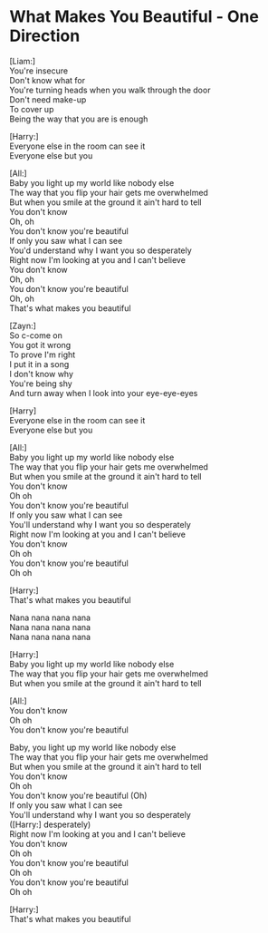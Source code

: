 # What Makes You Beautiful - One Direction

[Liam:]\
You're insecure\
Don't know what for\
You're turning heads when you walk through the door\
Don't need make-up\
To cover up\
Being the way that you are is enough

[Harry:]\
Everyone else in the room can see it\
Everyone else but you

[All:]\
Baby you light up my world like nobody else\
The way that you flip your hair gets me overwhelmed\
But when you smile at the ground it ain't hard to tell\
You don't know\
Oh, oh\
You don't know you're beautiful\
If only you saw what I can see\
You'd understand why I want you so desperately\
Right now I'm looking at you and I can't believe\
You don't know\
Oh, oh\
You don't know you're beautiful\
Oh, oh\
That's what makes you beautiful

[Zayn:]\
So c-come on\
You got it wrong\
To prove I'm right\
I put it in a song\
I don't know why\
You're being shy\
And turn away when I look into your eye-eye-eyes

[Harry]\
Everyone else in the room can see it\
Everyone else but you

[All:]\
Baby you light up my world like nobody else\
The way that you flip your hair gets me overwhelmed\
But when you smile at the ground it ain't hard to tell\
You don't know\
Oh oh\
You don't know you're beautiful\
If only you saw what I can see\
You'll understand why I want you so desperately\
Right now I'm looking at you and I can't believe\
You don't know\
Oh oh\
You don't know you're beautiful\
Oh oh

[Harry:]\
That's what makes you beautiful

Nana nana nana nana\
Nana nana nana nana\
Nana nana nana nana

[Harry:]\
Baby you light up my world like nobody else\
The way that you flip your hair gets me overwhelmed\
But when you smile at the ground it ain't hard to tell

[All:]\
You don't know\
Oh oh\
You don't know you're beautiful

Baby, you light up my world like nobody else\
The way that you flip your hair gets me overwhelmed\
But when you smile at the ground it ain't hard to tell\
You don't know\
Oh oh\
You don't know you're beautiful (Oh)\
If only you saw what I can see\
You'll understand why I want you so desperately\
([Harry:] desperately)\
Right now I'm looking at you and I can't believe\
You don't know\
Oh oh\
You don't know you're beautiful\
Oh oh\
You don't know you're beautiful\
Oh oh

[Harry:]\
That's what makes you beautiful